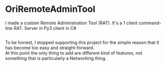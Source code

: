 # OriRemoteAdminTool
I made a custom Remote Administration Tool (RAT). It's a 1 client command-line RAT. Server in Py3 client in C#


## 
To be honest, I stopped supporting this project for the simple reason that it has become too easy and straight-forward.   
At this point the only thing to add are different kind of features, not something that is particularly a Networking thing.   

